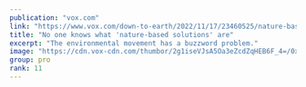 ```yaml
---
publication: "vox.com"
link: "https://www.vox.com/down-to-earth/2022/11/17/23460525/nature-based-solutions-climate-change-cop27"
title: "No one knows what 'nature-based solutions' are"
excerpt: "The environmental movement has a buzzword problem."
image: "https://cdn.vox-cdn.com/thumbor/2g1iseVJsA5Oa3eZcdZqHEB6F_4=/0x217:2000x1264/fit-in/1200x630/cdn.vox-cdn.com/uploads/chorus_asset/file/24205256/adler_9724.jpg"
group: pro
rank: 11
---
```

